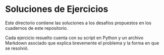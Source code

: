 # Soluciones de Ejercicios

Este directorio contiene las soluciones a los desafíos propuestos en los cuadernos de este repositorio.

Cada ejercicio resuelto cuenta con su script en Python y un archivo Markdown asociado que explica brevemente el problema y la forma en que se resolvió.
